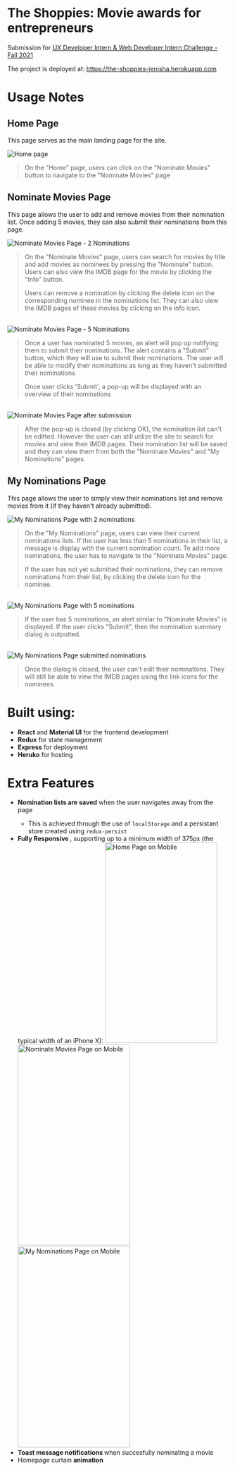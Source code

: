 <h1> The Shoppies: Movie awards for entrepreneurs </h1>

Submission for <a href="https://docs.google.com/document/d/1SdR9rQpocsH5rPTOcxr9noqHRld5NJlylKO9Hf94U8U/edit#heading=h.31w9woubunro"> UX Developer Intern & Web Developer Intern Challenge - Fall 2021 </a>

The project is deployed at: https://the-shoppies-jenisha.herokuapp.com

<h1> Usage Notes </h1>

<h2> Home Page </h2>
<p>This page serves as the main landing page for the site.</p>
<img src="/docs/images/homepage.JPG" alt="Home page">

> On the "Home" page, users can click on the "Nominate Movies" button to navigate to the "Nominate Movies" page 

<h2> Nominate Movies Page </h2>
<p>This page allows the user to add and remove movies from their nomination list. Once adding 5 movies, they can also submit their nominations from this page.</p>
<img src="/docs/images/nominateMovies.JPG" alt="Nominate Movies Page - 2 Nominations">

> On the "Nominate Movies" page, users can search for movies by title and add movies as nominees by pressing the "Nominate" button. Users can also view the IMDB page for the movie by clicking the "Info" button. 
> 
> Users can remove a nomination by clicking the delete icon on the corresponding nominee in the nominations list. They can also view the IMDB pages of these movies by clicking on the info icon.
> 
<br/>

<img src="/docs/images/nominateMovies5Nominations.JPG" alt="Nominate Movies Page - 5 Nominations">

> Once a user has nominated 5 movies, an alert will pop up notifying them to submit their nominations. The alert contains a "Submit" button, which they will use to submit their nominations. The user will be able to modify their nominations as long as they haven't submitted their nominations
>
> Once user clicks 'Submit', a pop-up will be displayed with an overview of their nominations

<br/>
<img src="/docs/images/nominateMoviesSubmitted.JPG" alt="Nominate Movies Page after submission">

> After the pop-up is closed (by clicking OK), the nomination list can't be editted. However the user can still utilize the site to search for movies and view their IMDB pages. Their nomination list will be saved and they can view them from both the "Nominate Movies" and "My Nominations" pages.

<h2>My Nominations Page</h2>
<p>This page allows the user to simply view their nominations list and remove movies from it (if they haven't already submitted).</p>

<img src="/docs/images/myNominations.JPG" alt="My Nominations Page with 2 nominations">

> On the "My Nominations" page, users can view their current nominations lists. If the user has less than 5 nominations in their list, a message is display with the current nomination count. To add more nominations, the user has to navigate to the "Nominate Movies" page. 
> 
> If the user has not yet submitted their nominations, they can remove nominations from their list, by clicking the delete icon for the nominee.

<br/>
<img src="/docs/images/myNominations5Nominations.JPG" alt="My Nominations Page with 5 nominations">

> If the user has 5 nominations, an alert similar to "Nominate Movies" is displayed. If the user clicks "Submit", then the nomination summary dialog is outputted. 

<br/>
<img src="/docs/images/myNominationsSubmitted.JPG" alt="My Nominations Page submitted nominations">

> Once the dialog is closed, the user can't edit their nominations. They will still be able to view the IMDB pages using the link icons for the nominees.

<h1> Built using: </h1>
<ul>
 <li><b>React</b> and <b>Material UI</b> for the frontend development</li>
 <li><b>Redux</b> for state management</li>
 <li><b>Express</b> for deployment </b> </li>
 <li><b>Heruko</b> for hosting </li>
</ul>

<h1> Extra Features </h1>
<ul> 
 <li><b>Nomination lists are saved</b> when the user navigates away from the page</li>
      <ul>
       <li>This is achieved through the use of <code>localStorage</code> and a persistant store created using <code>redux-persist</code> </li>
      </ul>
   <li> <b>Fully Responsive </b>, supporting up to a minimum width of 375px (the typical width of an iPhone X):
    <img src="/docs/images/homepageMobile.JPG" alt="Home Page on Mobile" width="255" height="455"/>
    <img src="/docs/images/nominateMoviesMobile.JPG" alt="Nominate Movies Page on Mobile" width="255" height="455"/>
    <img src="/docs/images/myNominationsMobile.JPG" alt="My Nominations Page on Mobile" width="255" height="455"/>
   <li> <b>Toast message notifications </b> when succesfully nominating a movie </li>
   <li> Homepage curtain <b>animation</b>
</ul>
 
